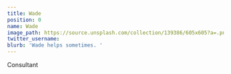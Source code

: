```yaml
---
title: Wade
position: 0
name: Wade
image_path: https://source.unsplash.com/collection/139386/605x605?a=.png
twitter_username: 
blurb: 'Wade helps sometimes. '
---
```


Consultant